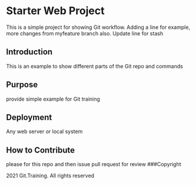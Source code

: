 # Starter Web Project

This is a simple project for showing Git workflow. Adding a line for example, more changes 
from myfeature branch also. Update line for stash

## Introduction
This is an example to show different parts of the Git repo and commands
## Purpose
provide simple example for Git training
## Deployment
Any web server or local system
## How to Contribute
please for this repo and then issue pull request for review
###Copyright

2021 Git.Training. All rights reserved
